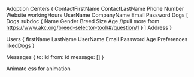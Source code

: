 Adoption Centers
{
    ContactFirstName
    ContactLastName
    Phone Number
    Website
    workingHours
    UserName
    CompanyName
    Email
    Password
    Dogs [
        Dogs subdoc
        {
            Name
            Gender
            Breed
            Size
            Age
            //pull more from https://www.akc.org/breed-selector-tool/#/question/1
        }
    ]
    Address
}

Users
{
    firstName
    LastName 
    UserName
    Email
    Password
    Age
    Preferences
    likedDogs
}

Messages
{
    to: id
    from: id
    message: []
}

Animate css for animation